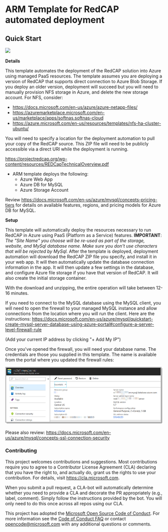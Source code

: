 # ARM Template for RedCAP automated deployment


## Quick Start

<a href="https://portal.azure.com/#create/Microsoft.Template/uri/https%3A%2F%2Fraw.githubusercontent.com%2FMicrosoft%2Fazure-redcap-paas%2Fmaster%2Fazuredeploy.json" target="_blank"><img src="http://azuredeploy.net/deploybutton.png"/></a>

__Details__

This template automates the deployment of the RedCAP solution into Azure using managed PaaS resources. The template assumes you are deploying a version of RedCAP that supports direct connection to Azure Blob Storage. If you deploy an older version, deployment will succeed but you will need to manually provision NFS storage in Azure, and delete the new storage account. For NFS, consider:
  * https://docs.microsoft.com/en-us/azure/azure-netapp-files/
  * https://azuremarketplace.microsoft.com/en-us/marketplace/apps/softnas.softnas-cloud
  * https://azure.microsoft.com/en-us/resources/templates/nfs-ha-cluster-ubuntu/

You will need to specify a location for the deployment automation to pull your copy of the RedCAP source. This ZIP file will need to be publicly accessible via a direct URI while the deployment is running.

https://projectredcap.org/wp-content/resources/REDCapTechnicalOverview.pdf

* ARM template deploys the following:
  * Azure Web App
  * Azure DB for MySQL
  * Azure Storage Account

Review https://docs.microsoft.com/en-us/azure/mysql/concepts-pricing-tiers for details on available features, regions, and pricing models for Azure DB for MySQL.

__Setup__

This template will automatically deploy the resources necessary to run RedCAP in Azure using PaaS (Platform as a Service) features. **IMPORTANT**: *The "Site Name" you choose will be re-used as part of the storage, website, and MySql database name. Make sure you don't use characters that will be rejected by MySql.* After the template is deployed, deployment automation will download the RedCAP ZIP file you specify, and install it in your web app. It will then automatically update the database connection information in the app. It will then update a few settings in the database, and configure Azure file storage if you have that version of RedCAP. It will also create the initial storage container.

With the download and unzipping, the entire operation will take between 12-16 minutes.

If you need to connect to the MySQL database using the MySQL client, you will need to open the firewall to your managed MySQL instance and allow connections from the location where you will run the client. Here are the instructions:
https://docs.microsoft.com/en-us/azure/mysql/quickstart-create-mysql-server-database-using-azure-portal#configure-a-server-level-firewall-rule

(Add your current IP address by clicking "+ Add My IP")

Once you've opened the firewall, you will need your database name. The credentials are those you supplied in this template. The name is available from the portal where you updated the firewall rules:

  ![alt text][MySql]

Please also review:
https://docs.microsoft.com/en-us/azure/mysql/concepts-ssl-connection-security

### Contributing

This project welcomes contributions and suggestions.  Most contributions require you to agree to a
Contributor License Agreement (CLA) declaring that you have the right to, and actually do, grant us
the rights to use your contribution. For details, visit https://cla.microsoft.com.

When you submit a pull request, a CLA-bot will automatically determine whether you need to provide
a CLA and decorate the PR appropriately (e.g., label, comment). Simply follow the instructions
provided by the bot. You will only need to do this once across all repos using our CLA.

This project has adopted the [Microsoft Open Source Code of Conduct](https://opensource.microsoft.com/codeofconduct/).
For more information see the [Code of Conduct FAQ](https://opensource.microsoft.com/codeofconduct/faq/) or
contact [opencode@microsoft.com](mailto:opencode@microsoft.com) with any additional questions or comments.


[MySql]: ./images/mysql.png
